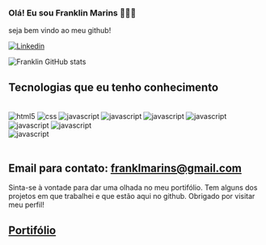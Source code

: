 
### Olá! Eu sou Franklin Marins 🙋🏽‍♂️ 
seja bem vindo ao meu github!

[![Linkedin](https://img.shields.io/badge/LinkedIn-0077B5?style=for-the-badge&logo=linkedin&logoColor=white)](https://www.linkedin.com/in/franklin-marins/)

![Franklin GitHub stats](https://github-readme-stats.vercel.app/api?username=franklmarins&show_icons=true&theme=dracula)

## Tecnologias que eu tenho conhecimento

<div style="display: inline_block"><br/>
  <img align="center" alt="html5" src="https://img.shields.io/badge/HTML5-E34F26?style=for-the-badge&logo=html5&logoColor=white">
  <img align="center" alt="css" src="https://img.shields.io/badge/CSS3-1572B6?style=for-the-badge&logo=css3&logoColor=white">
  <img align="center" alt="javascript" src="https://img.shields.io/badge/JavaScript-F7DF1E?style=for-the-badge&logo=javascript&logoColor=black">
  <img align="center" alt="javascript" src="https://img.shields.io/badge/React-20232A?style=for-the-badge&logo=react&logoColor=61DAFB">
  <img align="center" alt="javascript" src="https://img.shields.io/badge/TypeScript-007ACC?style=for-the-badge&logo=typescript&logoColor=white">
  <img align="center" alt="javascript" src="https://img.shields.io/badge/Node.js-43853D?style=for-the-badge&logo=node.js&logoColor=white">
  <img align="center" alt="javascript" src="https://img.shields.io/badge/Python-14354C?style=for-the-badge&logo=python&logoColor=white">
  <img align="center" alt="javascript" src="https://img.shields.io/badge/Django-092E20?style=for-the-badge&logo=django&logoColor=white">
  <br/>
  <img align="center" alt="javascript" src="https://img.shields.io/badge/PostgreSQL-316192?style=for-the-badge&logo=postgresql&logoColor=white">  
</div><br/>

## Email para contato: franklmarins@gmail.com

Sinta-se à vontade para dar uma olhada no meu portifólio. Tem alguns dos projetos em que trabalhei e que estão aqui no github. Obrigado por visitar meu perfil!

## [Portifólio](https://portfolio-franklmarins.vercel.app/)
